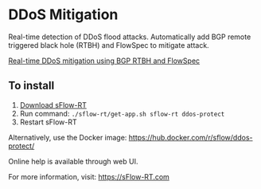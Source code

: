 # DDoS Mitigation

Real-time detection of DDoS flood attacks. Automatically add BGP 
remote triggered black hole (RTBH) and FlowSpec to mitigate attack.

[Real-time DDoS mitigation using BGP RTBH and FlowSpec](https://blog.sflow.com/2020/02/real-time-ddos-mitigation-using-bgp.html)

## To install

1. [Download sFlow-RT](https://sflow-rt.com/download.php)
2. Run command: `./sflow-rt/get-app.sh sflow-rt ddos-protect`
3. Restart sFlow-RT

Alternatively, use the Docker image:
https://hub.docker.com/r/sflow/ddos-protect/

Online help is available through web UI.

For more information, visit:
https://sFlow-RT.com
